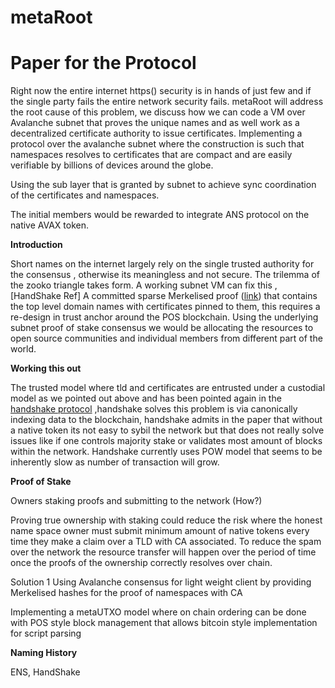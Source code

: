 # metaRoot

# Paper for the Protocol

Right now the entire internet https() security is in hands of just few and if the single party fails the entire network security fails.  metaRoot  will address the root cause of this problem, we discuss how we can code a VM over Avalanche subnet that  proves the unique names and as well work as a decentralized certificate authority to issue certificates. Implementing a protocol over the avalanche subnet where the construction is such that namespaces resolves to certificates that are compact and are easily verifiable by billions of devices around the globe.

Using the sub layer that is granted by subnet to achieve sync coordination of the certificates and namespaces. 

The initial members would be rewarded to integrate ANS protocol on the native AVAX token.


**Introduction**

Short names on the internet largely rely on the single trusted authority for the consensus , otherwise its meaningless and not secure. The trilemma of the zooko triangle takes form. A working subnet VM can fix this , [HandShake Ref] A committed sparse Merkelised proof ([link](https://github.com/bcoin-org/bcrypto/blob/master/lib/mrkl.js)) that contains the top level domain names with certificates pinned to them, this requires a re-design in trust anchor around the POS blockchain. Using the underlying subnet proof of stake consensus we would be allocating the resources to open source communities and individual members from different part of the world. 

**Working this out**

The trusted model where tld and certificates are entrusted under a custodial model as we pointed out above and has been pointed again in the [handshake protocol](https://hsd-dev.org/files/handshake.txt) ,handshake solves this problem is via canonically  indexing data to the blockchain, handshake admits in the paper that without a native token its not easy to sybil the network but that does not really solve issues like if one controls majority stake or validates most amount of blocks within the network. Handshake currently uses POW model that seems to be inherently slow as number of transaction will grow. 


**Proof of Stake**

Owners staking proofs and submitting to the network (How?)


Proving true ownership with staking could reduce the risk where the honest name space owner must submit minimum amount of native tokens every time they make a claim over a TLD with CA associated. To reduce the spam over the network the resource transfer will happen over the period of time once the proofs of the ownership correctly resolves over chain. 

Solution 1 Using Avalanche consensus for light weight client by providing Merkelised hashes for the proof of namespaces with CA

Implementing a metaUTXO model where on chain ordering can be done with POS style block management that allows bitcoin style implementation for script parsing

**Naming History**

ENS, HandShake

